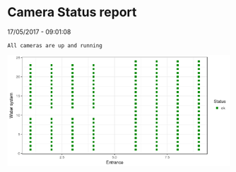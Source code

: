 Camera Status report
================
17/05/2017 - 09:01:08

    All cameras are up and running

![](camreport_files/figure-markdown_github/unnamed-chunk-2-1.png)
